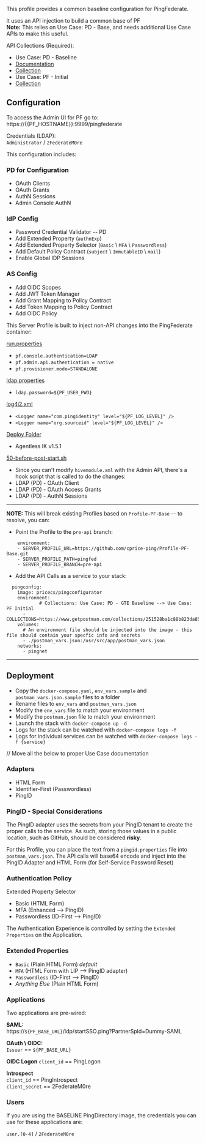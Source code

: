 This profile provides a common baseline configuration for PingFederate.

It uses an API injection to build a common base of PF  
**Note:** This relies on Use Case: PD - Base, and needs additional Use Case APIs to make this useful.

API Collections (Required): 
* Use Case: PD - Baseline
 * [Documentation]()
 * [Collection](https://www.getpostman.com/collections/251528ba1c88b823da85)
* Use Case: PF - Initial
 * [Collection](https://www.getpostman.com/collections/f8e24e4e53f7059beb10)

## Configuration

To access the Admin UI for PF go to:  
https://{{PF_HOSTNAME}}:9999/pingfederate

Credentials (LDAP):  
`Administrator` / `2FederateM0re`

This configuration includes:

### PD for Configuration
* OAuth Clients
* OAuth Grants
* AuthN Sessions
* Admin Console AuthN

### IdP Config
* Password Credential Validator -- PD
* Add Extended Property (`authnExp`)
* Add Extended Property Selector (`Basic` \ `MFA` \ `Passwordless`)
* Add Default Policy Contract (`subject` \ `ImmutableID` \ `mail`)
* Enable Global IDP Sessions

### AS Config
* Add OIDC Scopes
* Add JWT Token Manager
* Add Grant Mapping to Policy Contract
* Add Token Mapping to Policy Contract
* Add OIDC Policy

This Server Profile is built to inject non-API changes into the PingFederate container:

[run.properties](pingfed/instance/bin/run.properties.subst)
* `pf.console.authentication=LDAP`
* `pf.admin.api.authentication = native`
* `pf.provisioner.mode=STANDALONE`

[ldap.properties](pingfed/instance/bin/ldap.properties.subst)
* `ldap.password=${PF_USER_PWD}`

[log4j2.xml](/pingfed/instance/server/default/conf/log4j2.subst)
* `<Logger name="com.pingidentity" level="${PF_LOG_LEVEL}" />`
* `<Logger name="org.sourceid" level="${PF_LOG_LEVEL}" />`

[Deploy Folder](/pingfed/instance/server/default/deploy)
* Agentless IK v1.5.1

[50-before-post-start.sh](pingfed/hooks/50-before-post-start.sh) 
* Since you can't modify `hivemodule.xml` with the Admin API, there's a hook script that is called to do the changes:
 * LDAP (PD) - OAuth Client
 * LDAP (PD) - OAuth Access Grants
 * LDAP (PD) - AuthN Sessions

---
**NOTE:** This will break existing Profiles based on `Profile-PF-Base` -- to resolve, you can:

* Point the Profile to the `pre-api` branch:
```
    environment:
    - SERVER_PROFILE_URL=https://github.com/cprice-ping/Profile-PF-Base.git
    - SERVER_PROFILE_PATH=pingfed
    - SERVER_PROFILE_BRANCH=pre-api
```

* Add the API Calls as a service to your stack:

```
  pingconfig:
    image: pricecs/pingconfigurator
    environment:
            # Collections: Use Case: PD - GTE Baseline --> Use Case: PF Initial
      - COLLECTIONS=https://www.getpostman.com/collections/251528ba1c88b823da85,https://www.getpostman.com/collections/f8e24e4e53f7059beb10
    volumes: 
      # An environment file should be injected into the image - this file should contain your specfic info and secrets
      - ./postman_vars.json:/usr/src/app/postman_vars.json
    networks:
      - pingnet
```
---

## Deployment
* Copy the `docker-compose.yaml`, `env_vars.sample` and `postman_vars.json.sample` files to a folder
* Rename files to `env_vars` and `postman_vars.json`
* Modify the `env_vars` file to match your environment
* Modify the `postman.json` file to match your environment
* Launch the stack with `docker-compose up -d`
* Logs for the stack can be watched with `docker-compose logs -f`
* Logs for individual services can be watched with `docker-compose logs -f {service}`






// Move all the below to proper Use Case documentation
### Adapters
* HTML Form
* Identifier-First (Passwordless)
* PingID

### PingID - Special Considerations
The PingID adapter uses the secrets from your PingID tenant to create the proper calls to the service. As such, storing those values in a public location, such as GitHub, should be considered **risky**.

For this Profile, you can place the text from a `pingid.properties` file into `postman_vars.json`. The API calls will base64 encode and inject into the PingID Adapter and HTML Form (for Self-Service Password Reset)

### Authentication Policy
Extended Property Selector
  * Basic (HTML Form)
  * MFA (Enhanced --> PingID)
  * Passwordless (ID-First --> PingID)

The Authentication Experience is controlled by setting the `Extended Properties` on the Application.   

### Extended Properties
* `Basic` (Plain HTML Form) *default*
* `MFA` (HTML Form with LIP --> PingID adapter)
* `Passwordless` (ID-First --> PingID)
* _Anything Else_ (Plain HTML Form)

### Applications
Two applications are pre-wired:

**SAML:**  
https://`${PF_BASE_URL}`/idp/startSSO.ping?PartnerSpId=Dummy-SAML

**OAuth \ OIDC:**  
`Issuer` == `${PF_BASE_URL}`  

**OIDC Logon**
`client_id` == PingLogon  

**Introspect**  
`client_id` == PingIntrospect  
`client_secret` == 2FederateM0re

### Users
If you are using the BASELINE PingDirectory image, the credentials you can use for these applications are:

`user.[0-4]` / `2FederateM0re`